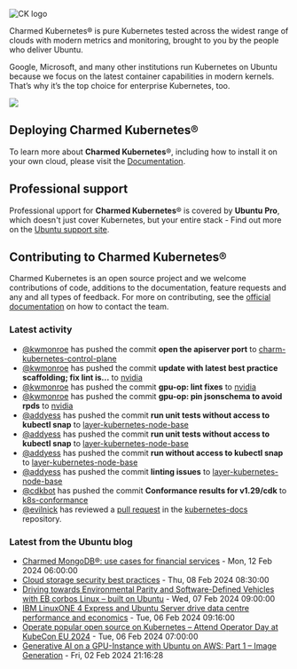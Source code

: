 ![CK logo](https://assets.ubuntu.com/v1/451d4cf4-Charmed+Kubernetes_RGB_onWhite_2022.svg)

Charmed Kubernetes® is pure Kubernetes tested across the widest range of clouds with modern metrics and monitoring, brought to you by the people who deliver Ubuntu.

Google, Microsoft, and many other institutions run Kubernetes on Ubuntu because we focus on the latest container capabilities in modern kernels. That’s why it’s the top choice for enterprise Kubernetes, too.

![](https://assets.ubuntu.com/v1/843c77b6-juju-at-a-glace.svg)

## Deploying Charmed Kubernetes®

To learn more about **Charmed Kubernetes**®, including how to install it on your own cloud, please visit the [Documentation][docs].

## Professional support

Professional upport for **Charmed Kubernetes**® is covered by **Ubuntu Pro**, which doesn't just cover Kubernetes, but your entire stack - Find out more on the [Ubuntu support site](https://ubuntu.com/support).

## Contributing to Charmed Kubernetes®

Charmed Kubernetes is an open source project and we welcome contributions of code, additions to the documentation, feature requests and any and all types of feedback. For more on contributing, see the [official documentation][get-in-touch] on how to contact the team.

<!-- LINKS -->
[docs]: https://ubuntu.com/kubernetes/docs
[get-in-touch]: https://ubuntu.com/kubernetes/docs/get-in-touch

### Latest activity

<!-- activity starts -->
 - [@kwmonroe](https://github.com/kwmonroe) has pushed the commit **open the apiserver port** to [charm-kubernetes-control-plane](https://github.com/charmed-kubernetes/charm-kubernetes-control-plane)
 - [@kwmonroe](https://github.com/kwmonroe) has pushed the commit **update with latest best practice scaffolding; fix lint is...** to [nvidia](https://github.com/charmed-kubernetes/nvidia)
 - [@kwmonroe](https://github.com/kwmonroe) has pushed the commit **gpu-op: lint fixes** to [nvidia](https://github.com/charmed-kubernetes/nvidia)
 - [@kwmonroe](https://github.com/kwmonroe) has pushed the commit **gpu-op: pin jsonschema to avoid rpds** to [nvidia](https://github.com/charmed-kubernetes/nvidia)
 - [@addyess](https://github.com/addyess) has pushed the commit **run unit tests without access to kubectl snap** to [layer-kubernetes-node-base](https://github.com/charmed-kubernetes/layer-kubernetes-node-base)
 - [@addyess](https://github.com/addyess) has pushed the commit **run unit tests without access to kubectl snap** to [layer-kubernetes-node-base](https://github.com/charmed-kubernetes/layer-kubernetes-node-base)
 - [@addyess](https://github.com/addyess) has pushed the commit **run without access to kubectl snap** to [layer-kubernetes-node-base](https://github.com/charmed-kubernetes/layer-kubernetes-node-base)
 - [@addyess](https://github.com/addyess) has pushed the commit **linting issues** to [layer-kubernetes-node-base](https://github.com/charmed-kubernetes/layer-kubernetes-node-base)
 - [@cdkbot](https://github.com/cdkbot) has pushed the commit **Conformance results for v1.29/cdk** to [k8s-conformance](https://github.com/charmed-kubernetes/k8s-conformance)
 - [@evilnick](https://github.com/evilnick) has reviewed a [pull request](https://github.com/charmed-kubernetes/kubernetes-docs/pull/828) in the [kubernetes-docs](https://github.com/charmed-kubernetes/kubernetes-docs) repository.
<!-- activity ends -->

<!-- roadmap starts -->

<!-- roadmap ends -->

### Latest from the Ubuntu blog

<!-- blog starts -->
* [Charmed MongoDB®: use cases for financial services](https://ubuntu.com//blog/mongodb-usecase-financialservices) - Mon, 12 Feb 2024 06:00:00 
* [Cloud storage security best practices](https://ubuntu.com//blog/cloud-storage-security) - Thu, 08 Feb 2024 08:30:00 
* [Driving towards Environmental Parity and Software-Defined Vehicles with EB corbos Linux – built on Ubuntu](https://ubuntu.com//blog/driving-towards-environmental-parity-and-software-defined-vehicles-with-eb-corbos-linux-built-on-ubuntu) - Wed, 07 Feb 2024 09:00:00 
* [IBM LinuxONE 4 Express and Ubuntu Server drive data centre performance and economics](https://ubuntu.com//blog/ibm-linuxone-4-express-and-ubuntu-server-drive-data-centre-performance-and-economics) - Tue, 06 Feb 2024 09:16:00 
* [Operate popular open source on Kubernetes – Attend Operator Day at KubeCon EU 2024](https://ubuntu.com//blog/operate-popular-open-source-on-kubernetes-attend-operator-day-at-kubecon-eu-2024) - Tue, 06 Feb 2024 07:00:00 
* [Generative AI on a GPU-Instance with Ubuntu on AWS: Part 1 &#8211; Image Generation](https://ubuntu.com//blog/genai-on-ubuntu-on-aws-image-generation) - Fri, 02 Feb 2024 21:16:28 
<!-- blog ends -->
